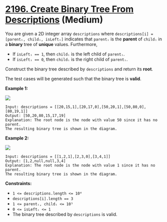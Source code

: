 # [2196. Create Binary Tree From Descriptions][link] (Medium)

[link]: https://leetcode.com/problems/create-binary-tree-from-descriptions/

You are given a 2D integer array `descriptions` where `descriptions[i] = [parentᵢ, childᵢ, isLeftᵢ]`
indicates that `parentᵢ` is the **parent** of `childᵢ` in a **binary** tree of **unique** values.
Furthermore,

- If `isLeftᵢ == 1`, then `childᵢ` is the left child of `parentᵢ`.
- If `isLeftᵢ == 0`, then `childᵢ` is the right child of `parentᵢ`.

Construct the binary tree described by `descriptions` and return its **root**.

The test cases will be generated such that the binary tree is **valid**.

**Example 1:**

![](https://assets.leetcode.com/uploads/2022/02/09/example1drawio.png)

```
Input: descriptions = [[20,15,1],[20,17,0],[50,20,1],[50,80,0],[80,19,1]]
Output: [50,20,80,15,17,19]
Explanation: The root node is the node with value 50 since it has no parent.
The resulting binary tree is shown in the diagram.
```

**Example 2:**

![](https://assets.leetcode.com/uploads/2022/02/09/example2drawio.png)

```
Input: descriptions = [[1,2,1],[2,3,0],[3,4,1]]
Output: [1,2,null,null,3,4]
Explanation: The root node is the node with value 1 since it has no parent.
The resulting binary tree is shown in the diagram.
```

**Constraints:**

- `1 <= descriptions.length <= 10⁴`
- `descriptions[i].length == 3`
- `1 <= parentᵢ, childᵢ <= 10⁵`
- `0 <= isLeftᵢ <= 1`
- The binary tree described by `descriptions` is valid.
